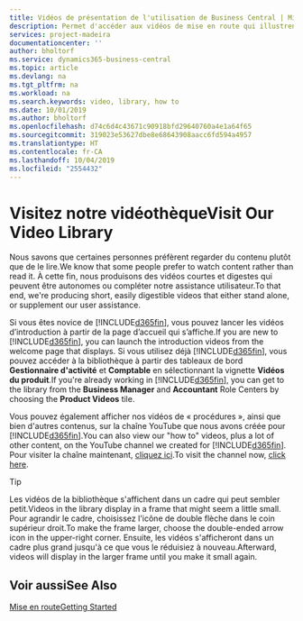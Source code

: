 ```yaml
---
title: Vidéos de présentation de l'utilisation de Business Central | Microsoft Docs
description: Permet d'accéder aux vidéos de mise en route qui illustrent comment effectuer des tâches courantes.
services: project-madeira
documentationcenter: ''
author: bholtorf
ms.service: dynamics365-business-central
ms.topic: article
ms.devlang: na
ms.tgt_pltfrm: na
ms.workload: na
ms.search.keywords: video, library, how to
ms.date: 10/01/2019
ms.author: bholtorf
ms.openlocfilehash: d74c6d4c43671c90918bfd29640760a4e1a64f65
ms.sourcegitcommit: 319023e53627dbe8e68643908aacc6fd594a4957
ms.translationtype: HT
ms.contentlocale: fr-CA
ms.lasthandoff: 10/04/2019
ms.locfileid: "2554432"
---
```

# <a name="visit-our-video-library"></a><span data-ttu-id="1b25c-103">Visitez notre vidéothèque</span><span class="sxs-lookup"><span data-stu-id="1b25c-103">Visit Our Video Library</span></span>
<span data-ttu-id="1b25c-104">Nous savons que certaines personnes préfèrent regarder du contenu plutôt que de le lire.</span><span class="sxs-lookup"><span data-stu-id="1b25c-104">We know that some people prefer to watch content rather than read it.</span></span> <span data-ttu-id="1b25c-105">À cette fin, nous produisons des vidéos courtes et digestes qui peuvent être autonomes ou compléter notre assistance utilisateur.</span><span class="sxs-lookup"><span data-stu-id="1b25c-105">To that end, we're producing short, easily digestible videos that either stand alone, or supplement our user assistance.</span></span>   

<span data-ttu-id="1b25c-106">Si vous êtes novice de [!INCLUDE[d365fin](includes/d365fin_md.md)], vous pouvez lancer les vidéos d’introduction à partir de la page d’accueil qui s’affiche.</span><span class="sxs-lookup"><span data-stu-id="1b25c-106">If you are new to [!INCLUDE[d365fin](includes/d365fin_md.md)], you can launch the introduction videos from the welcome page that displays.</span></span> <span data-ttu-id="1b25c-107">Si vous utilisez déjà [!INCLUDE[d365fin](includes/d365fin_md.md)], vous pouvez accéder à la bibliothèque à partir des tableaux de bord **Gestionnaire d'activité** et **Comptable** en sélectionnant la vignette **Vidéos du produit**.</span><span class="sxs-lookup"><span data-stu-id="1b25c-107">If you're already working in [!INCLUDE[d365fin](includes/d365fin_md.md)], you can get to the library from the **Business Manager** and **Accountant** Role Centers by choosing the **Product Videos** tile.</span></span> 

<span data-ttu-id="1b25c-108">Vous pouvez également afficher nos vidéos de « procédures », ainsi que bien d'autres contenus, sur la chaîne YouTube que nous avons créée pour [!INCLUDE[d365fin](includes/d365fin_md.md)].</span><span class="sxs-lookup"><span data-stu-id="1b25c-108">You can also view our "how to" videos, plus a lot of other content, on the YouTube channel we created for [!INCLUDE[d365fin](includes/d365fin_md.md)].</span></span> <span data-ttu-id="1b25c-109">Pour visiter la chaîne maintenant, [cliquez ici](https://go.microsoft.com/fwlink/?linkid=851533).</span><span class="sxs-lookup"><span data-stu-id="1b25c-109">To visit the channel now, [click here](https://go.microsoft.com/fwlink/?linkid=851533).</span></span>

> [!Tip]  
> <span data-ttu-id="1b25c-110">Les vidéos de la bibliothèque s'affichent dans un cadre qui peut sembler petit.</span><span class="sxs-lookup"><span data-stu-id="1b25c-110">Videos in the library display in a frame that might seem a little small.</span></span> <span data-ttu-id="1b25c-111">Pour agrandir le cadre, choisissez l'icône de double flèche dans le coin supérieur droit.</span><span class="sxs-lookup"><span data-stu-id="1b25c-111">To make the frame larger, choose the double-ended arrow icon in the upper-right corner.</span></span> <span data-ttu-id="1b25c-112">Ensuite, les vidéos s'afficheront dans un cadre plus grand jusqu'à ce que vous le réduisiez à nouveau.</span><span class="sxs-lookup"><span data-stu-id="1b25c-112">Afterward, videos will display in the larger frame until you make it small again.</span></span>

## <a name="see-also"></a><span data-ttu-id="1b25c-113">Voir aussi</span><span class="sxs-lookup"><span data-stu-id="1b25c-113">See Also</span></span>
[<span data-ttu-id="1b25c-114">Mise en route</span><span class="sxs-lookup"><span data-stu-id="1b25c-114">Getting Started</span></span>](product-get-started.md)
